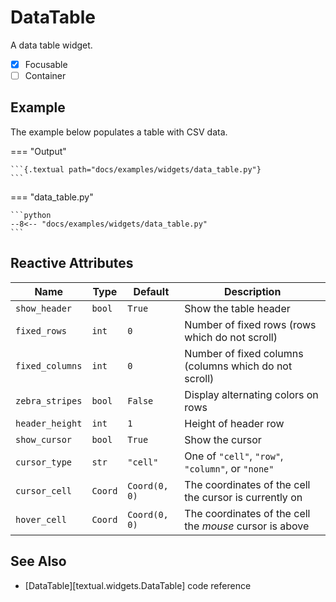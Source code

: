 # DataTable

A data table widget.

- [x] Focusable
- [ ] Container

## Example

The example below populates a table with CSV data.

=== "Output"

    ```{.textual path="docs/examples/widgets/data_table.py"}
    ```

=== "data_table.py"

    ```python
    --8<-- "docs/examples/widgets/data_table.py"
    ```


## Reactive Attributes

| Name            | Type    | Default       | Description                                             |
|-----------------|---------|---------------|---------------------------------------------------------|
| `show_header`   | `bool`  | `True`        | Show the table header                                   |
| `fixed_rows`    | `int`   | `0`           | Number of fixed rows (rows which do not scroll)         |
| `fixed_columns` | `int`   | `0`           | Number of fixed columns (columns which do not scroll)   |
| `zebra_stripes` | `bool`  | `False`       | Display alternating colors on rows                      |
| `header_height` | `int`   | `1`           | Height of header row                                    |
| `show_cursor`   | `bool`  | `True`        | Show the cursor                                         |
| `cursor_type`   | `str`   | `"cell"`      | One of `"cell"`, `"row"`, `"column"`, or `"none"`       |
| `cursor_cell`   | `Coord` | `Coord(0, 0)` | The coordinates of the cell the cursor is currently on  |
| `hover_cell`    | `Coord` | `Coord(0, 0)` | The coordinates of the cell the _mouse_ cursor is above |


## See Also

* [DataTable][textual.widgets.DataTable] code reference
